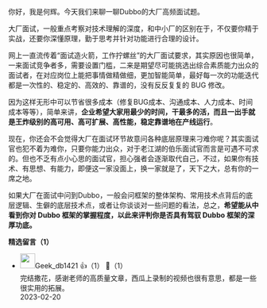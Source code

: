 你好，我是何辉。今天我们来聊一聊Dubbo的大厂高频面试题。

大厂面试，一般重点考察对技术理解的深度，和中小厂的区别在于，不仅要你精于实战，还要你深懂原理，勤于思考并针对功能进行合理的设计。

网上一直流传着“面试造火箭，工作拧螺丝”的大厂面试要求，其实原因也很简单，一来面试竞争者多，需要设置门槛，二来是期望尽可能挑选出综合素质能力出众的面试者，在对应岗位上能把事情做精做细，更加智能简单，最好每一次的功能迭代都是一次性的、稳定的、高效的、靠谱的，没有反反复复的 BUG 修改。

因为这样无形中可以节省很多成本（修复BUG成本、沟通成本、人力成本、时间成本等等），简单来讲，**企业希望大家用最少的时间，干最多的活，而且一出手就是王炸级别的高可用、高可扩展、高性能，稳定靠谱地在产线运行**。

现在，你还会不会觉得大厂在面试环节故意问各种底层原理来刁难你呢？其实面试官也犯不着为难你，只要你能力出众，对于老江湖的伯乐面试官而言是可遇不可求的。但也不乏有点小心思的面试官，担心强者会逐渐取代自己，不过，如果你有技术、有思想、有能力，即便这一家没面上，换一家就是了，天下之大，总有你的一席之地。

如果大厂在面试中问到Dubbo，一般会问框架的整体架构、常用技术点背后的底层逻辑、生僻的底层技术点，或者让你谈谈对一些问题的看法，总之，**希望能从中看到你对 Dubbo 框架的掌握程度，以此来评判你是否具有驾驭 Dubbo 框架的深厚功底。**
<div><strong>精选留言（1）</strong></div><ul>
<li><img src="" width="30px"><span>Geek_db1421</span> 👍（1） 💬（1）<div>完结撒花，感谢老师的高质量文章，西瓜上录制的视频也很有意思，都是一些很实用的拓展。</div>2023-02-20</li><br/>
</ul>